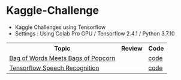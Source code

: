 # Kaggle-Challenge
<ul>
  <li>Kaggle Challenges using Tensorflow</li>
  <li>Settings : Using Colab Pro GPU / Tensorflow 2.4.1 / Python 3.7.10</li>
</ul>

<table>
  <tr>
    <th>Topic</th>
    <th>Review</th>
    <th>Code</th>
  </tr>
  <tr>
    <td><a href="https://www.kaggle.com/c/word2vec-nlp-tutorial">Bag of Words Meets Bags of Popcorn</a></td>
    <td><a href=""></a></td>
    <td><a href="https://github.com/Jieun1018/Kaggle-Challenge/blob/main/Kaggle:Bag_of_Words_Meets_Bags_of_Popcorn.ipynb">code</a></td>
  </tr>
  <tr>
    <td><a href="https://www.kaggle.com/c/tensorflow-speech-recognition-challenge">Tensorflow Speech Recognition</a></td>
    <td><a href=""></a></td>
    <td><a href="https://github.com/Jieun1018/Kaggle-Challenge/blob/main/Tensorflow_Speech_Recognition.ipynb">code</a></td>
  </tr>
</table>
